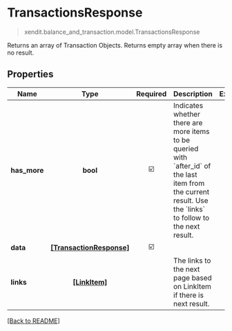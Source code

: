 # TransactionsResponse
> xendit.balance_and_transaction.model.TransactionsResponse

Returns an array of Transaction Objects. Returns empty array when there is no result.

## Properties
| Name | Type | Required | Description | Examples |
|------------|:-------------:|:-------------:|-------------|:-------------:|
| **has_more** | **bool** | ☑️ | Indicates whether there are more items to be queried with &#x60;after_id&#x60; of the last item from the current result. Use the &#x60;links&#x60; to follow to the next result. |  | |
| **data** | [**[TransactionResponse]**](TransactionResponse.md) | ☑️ |  |  | |
| **links** | [**[LinkItem]**](LinkItem.md) | | The links to the next page based on LinkItem if there is next result.  |  |


[[Back to README]](../../README.md)



